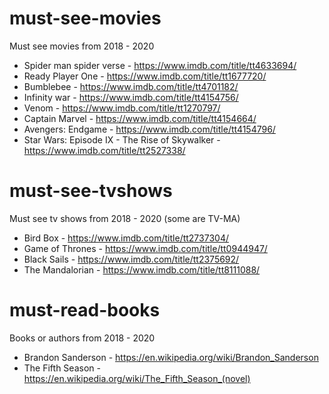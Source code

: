 # must-see-movies
Must see movies from 2018 - 2020

* Spider man spider verse - https://www.imdb.com/title/tt4633694/
* Ready Player One - https://www.imdb.com/title/tt1677720/
* Bumblebee - https://www.imdb.com/title/tt4701182/
* Infinity war - https://www.imdb.com/title/tt4154756/
* Venom - https://www.imdb.com/title/tt1270797/
* Captain Marvel - https://www.imdb.com/title/tt4154664/
* Avengers: Endgame - https://www.imdb.com/title/tt4154796/
* Star Wars: Episode IX - The Rise of Skywalker - https://www.imdb.com/title/tt2527338/

# must-see-tvshows
Must see tv shows from 2018 - 2020 (some are TV-MA)

* Bird Box - https://www.imdb.com/title/tt2737304/
* Game of Thrones - https://www.imdb.com/title/tt0944947/
* Black Sails - https://www.imdb.com/title/tt2375692/
* The Mandalorian - https://www.imdb.com/title/tt8111088/

# must-read-books
Books or authors from 2018 - 2020

* Brandon Sanderson - https://en.wikipedia.org/wiki/Brandon_Sanderson
* The Fifth Season - https://en.wikipedia.org/wiki/The_Fifth_Season_(novel)
